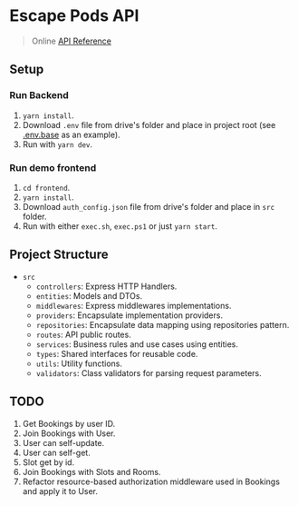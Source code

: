 # Escape Pods API

> Online [API Reference](https://documenter.getpostman.com/view/20594563/2s7Z15ENcG)

## Setup

### Run Backend

1. `yarn install`.
2. Download `.env` file from drive's folder and place in project root (see [.env.base](.env.base) as an example).
3. Run with `yarn dev`.

### Run demo frontend

1. `cd frontend`.
2. `yarn install`.
3. Download `auth_config.json` file from drive's folder and place in `src` folder.
4. Run with either `exec.sh`, `exec.ps1` or just `yarn start`.

## Project Structure

* `src`
  * `controllers`: Express HTTP Handlers.
  * `entities`: Models and DTOs.
  * `middlewares`: Express middlewares implementations.
  * `providers`: Encapsulate implementation providers.
  * `repositories`: Encapsulate data mapping using repositories pattern.
  * `routes`: API public routes.
  * `services`: Business rules and use cases using entities.
  * `types`: Shared interfaces for reusable code.
  * `utils`: Utility functions.
  * `validators`: Class validators for parsing request parameters.

## TODO

1. Get Bookings by user ID.
2. Join Bookings with User.
3. User can self-update.
4. User can self-get.
5. Slot get by id.
6. Join Bookings with Slots and Rooms.
7. Refactor resource-based authorization middleware used in Bookings and apply it to User.
